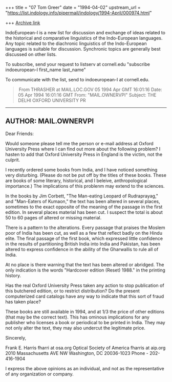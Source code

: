 +++
title = "07 Tom Greer"
date = "1994-04-02"
upstream_url = "https://list.indology.info/pipermail/indology/1994-April/000974.html"

+++
[Archive link](https://list.indology.info/pipermail/indology/1994-April/000974.html)


IndoEuropean-l is a new list for discussion and exchange of ideas related to
the historical and comparative linguistics of the Indo-European languages.  Any
topic related to the diachronic linguistics of the Indo-European languages is
suitable for discussion.  Synchronic topics are generally best discussed on
other lists.

To subscribe, send your request to listserv at cornell.edu
     "subscribe indoeuropean-l first_name last_name"

To communicate with the list, send to indoeuropean-l at cornell.edu.



> From THRASHER at MAIL.LOC.GOV 05 1994 Apr GMT 16:01:16
Date: 05 Apr 1994 16:01:16 GMT
From: "MAIL.OWNERVPI" <THRASHER at MAIL.LOC.GOV>
Subject: THE DELHI OXFORD UNIVERSITY PR

------------------------------------
AUTHOR: MAIL.OWNERVPI               
------------------------------------
Dear Friends: 

Would someone please tell me the person or e-mail address at Oxford 
University Press where I can find out more about the following problem?  I 
hasten to add that Oxford University Press in England is the victim, not the 
culprit. 

I recently ordered some books from India, and I have noticed something very 
disturbing.  (Please do not be put off by the titles of these books.  These 
are books of some literary, historical, and I beleive, anthropological 
importance.)  The implications of this problenm may extend to the sciences. 

In the books by Jim Corbett, "The Man-eating Leopard of Rudraprayag," and 
"Man-Eaters of Kumaon," the text has been altered in several places, 
sometimes to the exact opposite of the meaning of the passage in the first 
edition.  In several places material has been cut.  I suspect the total is 
about 50 to 60 pages of altered or missing material. 

There is a pattern to the alterations.  Every passage that praises the Moslem 
poor of India has been cut, as well as a few that reflect badly on the Hindu 
elite.  The final passage of the first book, which expressed little 
confidence in the results of partitioning British India into India and 
Pakistan, has been altered to express confidence in the ability of the 
Gharwallis to rule all of India. 

At no place is there warning that the text has been altered or abridged.  The 
only indication is the words "Hardcover edition (Reset) 1988." in the 
printing history. 

Has the real Oxford University Press taken any action to stop publication of 
this butchered edition, or to restrict distribution?  Do the present 
computerized card catalogs have any way to indicate that this sort of fraud 
has taken place? 

These books are still available in 1994, and at 1/3 the price of other 
editions (that may be the correct text).  This has ominous implications for 
any publisher who licenses a book or periodical to be printed in India.  They 
may not only alter the text, they may also undercut the legitimate price. 

Sincerely, 

Frank E. Harris                      fharri at osa.org 
Optical Society of America           fharris at aip.org 
2010 Massachusetts AVE NW 
Washington, DC 20036-1023            Phone - 202-416-1904 

I express the above opinions as an individual, and not as the representative 
of any organization or company. 






